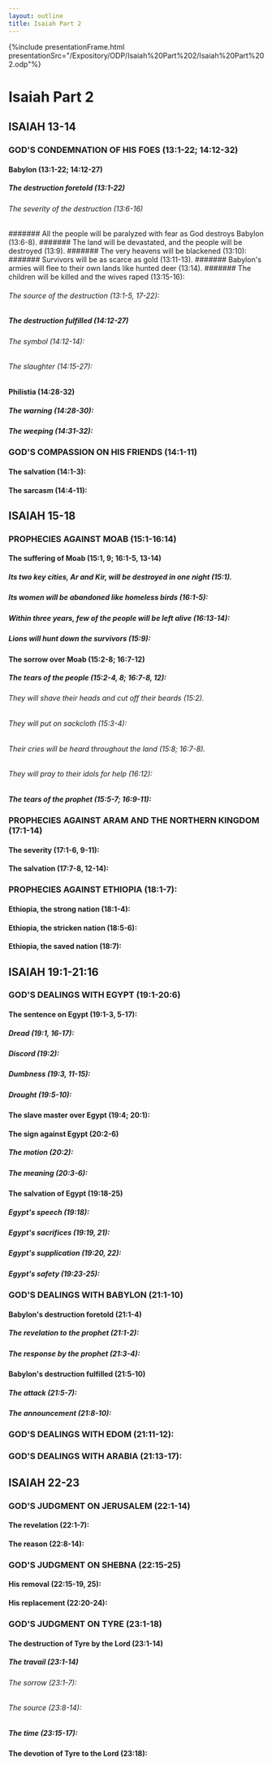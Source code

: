 ```yaml
---
layout: outline
title: Isaiah Part 2
---
```

{%include presentationFrame.html presentationSrc="/Expository/ODP/Isaiah%20Part%202/Isaiah%20Part%202.odp"%}

# Isaiah Part 2
## ISAIAH 13-14 
### GOD\'S CONDEMNATION OF HIS FOES (13:1-22; 14:12-32) 
####  Babylon (13:1-22; 14:12-27) 
#####  The destruction foretold (13:1-22) 
######  The severity of the destruction (13:6-16) 
#######  All the people will be paralyzed with fear as God destroys Babylon (13:6-8). 
#######  The land will be devastated, and the people will be destroyed (13:9). 
#######  The very heavens will be blackened (13:10): 
#######  Survivors will be as scarce as gold (13:11-13). 
#######  Babylon\'s armies will flee to their own lands like hunted deer (13:14). 
#######  The children will be killed and the wives raped (13:15-16): 
######  The source of the destruction (13:1-5, 17-22): 
#####  The destruction fulfilled (14:12-27) 
######  The symbol (14:12-14): 
######  The slaughter (14:15-27): 
####  Philistia (14:28-32) 
#####  The warning (14:28-30): 
#####  The weeping (14:31-32): 
### GOD\'S COMPASSION ON HIS FRIENDS (14:1-11) 
####  The salvation (14:1-3): 
####  The sarcasm (14:4-11): 
## ISAIAH 15-18 
### PROPHECIES AGAINST MOAB (15:1-16:14) 
####  The suffering of Moab (15:1, 9; 16:1-5, 13-14) 
#####  Its two key cities, Ar and Kir, will be destroyed in one night (15:1). 
#####  Its women will be abandoned like homeless birds (16:1-5): 
#####  Within three years, few of the people will be left alive (16:13-14): 
#####  Lions will hunt down the survivors (15:9): 
####  The sorrow over Moab (15:2-8; 16:7-12) 
#####  The tears of the people (15:2-4, 8; 16:7-8, 12): 
######  They will shave their heads and cut off their beards (15:2). 
######  They will put on sackcloth (15:3-4): 
######  Their cries will be heard throughout the land (15:8; 16:7-8). 
######  They will pray to their idols for help (16:12): 
#####  The tears of the prophet (15:5-7; 16:9-11): 
### PROPHECIES AGAINST ARAM AND THE NORTHERN KINGDOM (17:1-14) 
####  The severity (17:1-6, 9-11): 
####  The salvation (17:7-8, 12-14): 
### PROPHECIES AGAINST ETHIOPIA (18:1-7): 
####  Ethiopia, the strong nation (18:1-4): 
####  Ethiopia, the stricken nation (18:5-6): 
####  Ethiopia, the saved nation (18:7): 
## ISAIAH 19:1-21:16 
### GOD\'S DEALINGS WITH EGYPT (19:1-20:6) 
####  The sentence on Egypt (19:1-3, 5-17): 
#####  Dread (19:1, 16-17): 
#####  Discord (19:2): 
#####  Dumbness (19:3, 11-15): 
#####  Drought (19:5-10): 
####  The slave master over Egypt (19:4; 20:1): 
####  The sign against Egypt (20:2-6) 
#####  The motion (20:2): 
#####  The meaning (20:3-6): 
####  The salvation of Egypt (19:18-25) 
#####  Egypt\'s speech (19:18): 
#####  Egypt\'s sacrifices (19:19, 21): 
#####  Egypt\'s supplication (19:20, 22): 
#####  Egypt\'s safety (19:23-25): 
### GOD\'S DEALINGS WITH BABYLON (21:1-10) 
####  Babylon\'s destruction foretold (21:1-4) 
#####  The revelation to the prophet (21:1-2): 
#####  The response by the prophet (21:3-4): 
####  Babylon\'s destruction fulfilled (21:5-10) 
#####  The attack (21:5-7): 
#####  The announcement (21:8-10): 
### GOD\'S DEALINGS WITH EDOM (21:11-12): 
### GOD\'S DEALINGS WITH ARABIA (21:13-17): 
## ISAIAH 22-23 
### GOD\'S JUDGMENT ON JERUSALEM (22:1-14) 
####  The revelation (22:1-7): 
####  The reason (22:8-14): 
### GOD\'S JUDGMENT ON SHEBNA (22:15-25) 
####  His removal (22:15-19, 25): 
####  His replacement (22:20-24): 
### GOD\'S JUDGMENT ON TYRE (23:1-18) 
####  The destruction of Tyre by the Lord (23:1-14) 
#####  The travail (23:1-14) 
######  The sorrow (23:1-7): 
######  The source (23:8-14): 
#####  The time (23:15-17): 
####  The devotion of Tyre to the Lord (23:18): 
